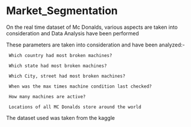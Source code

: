 # Market_Segmentation
On the real time dataset of Mc Donalds, various aspects are taken into consideration and Data Analysis have been performed


These parameters are taken into consideration and have been analyzed:-

     Which country had most broken machines?

     Which state had most broken machines?

     Which City, street had most broken machines?

     When was the max times machine condition last checked?
 
     How many machines are active?

     Locations of all MC Donalds store around the world
     

The dataset used was taken from the kaggle
